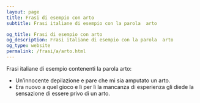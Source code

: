 ```yaml
---
layout: page
title: Frasi di esempio con arto 
subtitle: Frasi italiane di esempio con la parola  arto

og_title: Frasi di esempio con arto 
og_description: Frasi italiane di esempio con la parola  arto
og_type: website
permalink: /frasi/a/arto.html
---
```


Frasi italiane di esempio contenenti la parola arto:


- Un’innocente depilazione e pare che mi sia amputato un arto.
- Era nuovo a quel gioco e lì per lì la mancanza di esperienza gli diede la sensazione di essere privo di un arto.

